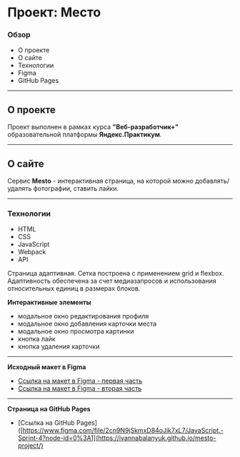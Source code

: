 # Проект: Место

### Обзор
* О проекте
* О сайте
* Технологии
* Figma
* GitHub Pages

---

## О проекте
Проект выполнен в рамках курса **"Веб-разработчик+"** образовательной платформы **Яндекс.Практикум**.

---

## О сайте

Сервис **Mesto** - интерактивная страница, на которой можно добавлять/удалять фотографии, ставить лайки.

---

### Технологии
- HTML
- CSS
- JavaScript
- Webpack
- API

Страница адаптивная. Сетка построена с применением grid и flexbox. Адаптивность обеспечена за счет медиазапросов и использования относительных единиц в размерах блоков.


**Интерактивные элементы**
- модальное окно редактирования профиля
- модальное окно добавления карточки места
- модальное окно просмотра картинки
- кнопка лайк
- кнопка удаления карточки

---

**Исходный макет в Figma**

* [Ссылка на макет в Figma - первая часть](https://www.figma.com/file/2cn9N9jSkmxD84oJik7xL7/JavaScript.-Sprint-4?node-id=0%3A1)
* [Ссылка на макет в Figma - вторая часть](https://www.figma.com/file/bjyvbKKJN2naO0ucURl2Z0/JavaScript.-Sprint-5?node-id=0%3A1&t=PB6SQYzdXRmO7LkX-1)

---

**Страница на GitHub Pages**

* [Ссылка на GitHub Pages]([https://www.figma.com/file/2cn9N9jSkmxD84oJik7xL7/JavaScript.-Sprint-4?node-id=0%3A1](https://ivannabalanyuk.github.io/mesto-project/)
